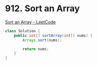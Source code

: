 # 912. Sort an Array

[Sort an Array - LeetCode](https://leetcode.com/problems/sort-an-array/)

```java
class Solution {
    public int[] sortArray(int[] nums) {
        Arrays.sort(nums);

        return nums;
    }
}
```